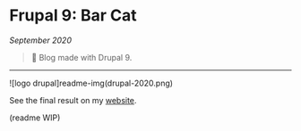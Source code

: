 # Frupal 9: Bar Cat


*September 2020*

> 🔨  Blog made with Drupal 9.

* * *

![logo drupal]readme-img(drupal-2020.png)

See the final result on my [website](https://raigyo-dev.be/bar-cat/).

(readme WIP)